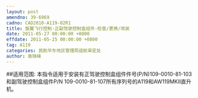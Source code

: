 ```yaml
---
layout: post
amendno: 39-6969
cadno: CAD2010-A119-02R1
title: 旋翼飞行控制-正副驾驶控制盒组件-检查/更换/改装
date: 2011-05-27 00:00:00 +0800
effdate: 2011-05-25 00:00:00 +0800
tag: A119
categories: 民航华东地区管理局适航审定处
author: 袁晓峰
---
```


##适用范围:
本指令适用于安装有正驾驶控制盒组件件号(P/N)109-0010-81-103和副驾驶控制盒组件P/N 109-0010-81-107所有序列号的A119和AW119MKII直升机。


